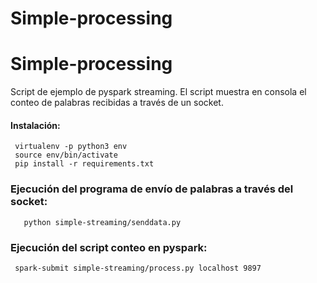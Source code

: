 # Simple-processing
# Simple-processing
Script de ejemplo de pyspark streaming. El script muestra en consola el conteo de palabras recibidas a través de un socket.

#### Instalación:
     virtualenv -p python3 env
     source env/bin/activate
     pip install -r requirements.txt

### Ejecución del programa de envío de palabras a través del socket:
       python simple-streaming/senddata.py
### Ejecución del script conteo en pyspark:
     spark-submit simple-streaming/process.py localhost 9897   
